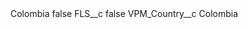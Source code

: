 <?xml version="1.0" encoding="UTF-8"?>
<CustomMetadata xmlns="http://soap.sforce.com/2006/04/metadata" xmlns:xsi="http://www.w3.org/2001/XMLSchema-instance" xmlns:xsd="http://www.w3.org/2001/XMLSchema">
    <label>Colombia</label>
    <protected>false</protected>
    <values>
        <field>FLS__c</field>
        <value xsi:type="xsd:boolean">false</value>
    </values>
    <values>
        <field>VPM_Country__c</field>
        <value xsi:type="xsd:string">Colombia</value>
    </values>
</CustomMetadata>
